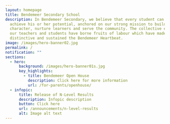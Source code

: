 ```yaml
---
layout: homepage
title: Bendemeer Secondary School
description: In Bendemeer Secondary, we believe that every student can shine and
  achieve his or her potential, anchored on our strong mission to build
  character, nurture learners and serve the community. The collective efforts of
  our teachers and students have borne fruits of labour which have made us
  distinctive and sustained the Bendemeer Heartbeat.
image: /images/hero-banner02.jpg
permalink: /
notification: ""
sections:
  - hero:
      background: /images/hero-banner01s.jpg
      key_highlights:
        - title: Bendemeer Open House
          description: Click here for more information
          url: /for-parents/openhouse/
  - infopic:
      title: Release of N-Level Results
      description: Infopic description
      button: Click here
      url: /announcements/n-level-results
      alt: Image alt text
---
```

